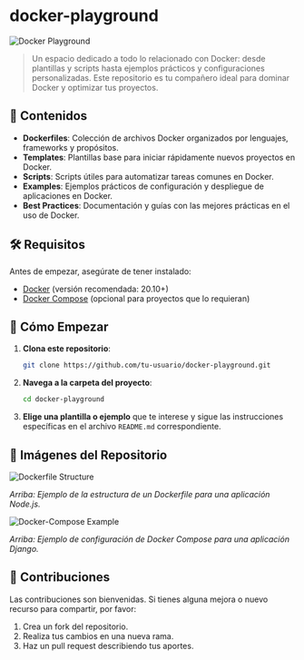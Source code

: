 # docker-playground

![Docker Playground](https://miro.medium.com/max/1400/0*7I8k9B9jEXz6t70c.png)

> Un espacio dedicado a todo lo relacionado con Docker: desde plantillas y scripts hasta ejemplos prácticos y configuraciones personalizadas. Este repositorio es tu compañero ideal para dominar Docker y optimizar tus proyectos.

## 📂 Contenidos

- **Dockerfiles**: Colección de archivos Docker organizados por lenguajes, frameworks y propósitos.
- **Templates**: Plantillas base para iniciar rápidamente nuevos proyectos en Docker.
- **Scripts**: Scripts útiles para automatizar tareas comunes en Docker.
- **Examples**: Ejemplos prácticos de configuración y despliegue de aplicaciones en Docker.
- **Best Practices**: Documentación y guías con las mejores prácticas en el uso de Docker.

## 🛠️ Requisitos

Antes de empezar, asegúrate de tener instalado:

- [Docker](https://www.docker.com/get-started) (versión recomendada: 20.10+)
- [Docker Compose](https://docs.docker.com/compose/install/) (opcional para proyectos que lo requieran)

## 🚀 Cómo Empezar

1. **Clona este repositorio**:
   ```bash
   git clone https://github.com/tu-usuario/docker-playground.git
   ```
2. **Navega a la carpeta del proyecto**:
   ```bash
   cd docker-playground
   ```
3. **Elige una plantilla o ejemplo** que te interese y sigue las instrucciones específicas en el archivo `README.md` correspondiente.

## 📸 Imágenes del Repositorio

![Dockerfile Structure](https://docker-curriculum.com/images/hello.png)

_Arriba: Ejemplo de la estructura de un Dockerfile para una aplicación Node.js._

![Docker-Compose Example](https://docs.docker.com/compose/images/compose-django-architecture.svg)

_Arriba: Ejemplo de configuración de Docker Compose para una aplicación Django._

## 🤝 Contribuciones

Las contribuciones son bienvenidas. Si tienes alguna mejora o nuevo recurso para compartir, por favor:

1. Crea un fork del repositorio.
2. Realiza tus cambios en una nueva rama.
3. Haz un pull request describiendo tus aportes.


